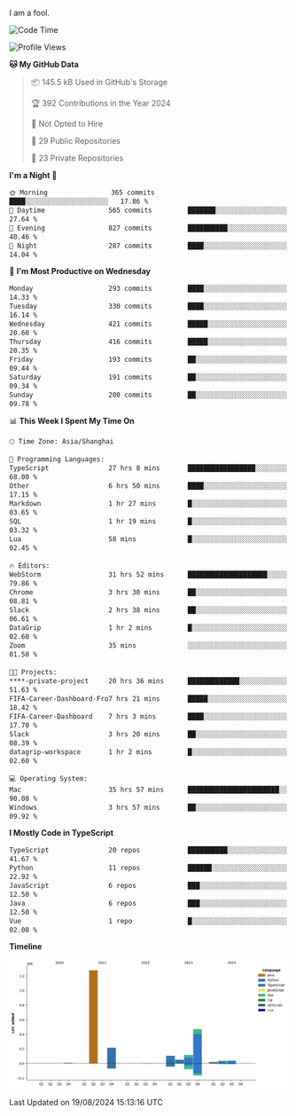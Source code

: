 I am a fool.

<!--START_SECTION:waka-->
![Code Time](http://img.shields.io/badge/Code%20Time-1%2C684%20hrs%2021%20mins-blue)

![Profile Views](http://img.shields.io/badge/Profile%20Views-8-blue)

**🐱 My GitHub Data** 

> 📦 145.5 kB Used in GitHub's Storage 
 > 
> 🏆 392 Contributions in the Year 2024
 > 
> 🚫 Not Opted to Hire
 > 
> 📜 29 Public Repositories 
 > 
> 🔑 23 Private Repositories 
 > 
**I'm a Night 🦉** 

```text
🌞 Morning                365 commits         ████░░░░░░░░░░░░░░░░░░░░░   17.86 % 
🌆 Daytime                565 commits         ███████░░░░░░░░░░░░░░░░░░   27.64 % 
🌃 Evening                827 commits         ██████████░░░░░░░░░░░░░░░   40.46 % 
🌙 Night                  287 commits         ████░░░░░░░░░░░░░░░░░░░░░   14.04 % 
```
📅 **I'm Most Productive on Wednesday** 

```text
Monday                   293 commits         ████░░░░░░░░░░░░░░░░░░░░░   14.33 % 
Tuesday                  330 commits         ████░░░░░░░░░░░░░░░░░░░░░   16.14 % 
Wednesday                421 commits         █████░░░░░░░░░░░░░░░░░░░░   20.60 % 
Thursday                 416 commits         █████░░░░░░░░░░░░░░░░░░░░   20.35 % 
Friday                   193 commits         ██░░░░░░░░░░░░░░░░░░░░░░░   09.44 % 
Saturday                 191 commits         ██░░░░░░░░░░░░░░░░░░░░░░░   09.34 % 
Sunday                   200 commits         ██░░░░░░░░░░░░░░░░░░░░░░░   09.78 % 
```


📊 **This Week I Spent My Time On** 

```text
🕑︎ Time Zone: Asia/Shanghai

💬 Programming Languages: 
TypeScript               27 hrs 8 mins       █████████████████░░░░░░░░   68.00 % 
Other                    6 hrs 50 mins       ████░░░░░░░░░░░░░░░░░░░░░   17.15 % 
Markdown                 1 hr 27 mins        █░░░░░░░░░░░░░░░░░░░░░░░░   03.65 % 
SQL                      1 hr 19 mins        █░░░░░░░░░░░░░░░░░░░░░░░░   03.32 % 
Lua                      58 mins             █░░░░░░░░░░░░░░░░░░░░░░░░   02.45 % 

🔥 Editors: 
WebStorm                 31 hrs 52 mins      ████████████████████░░░░░   79.86 % 
Chrome                   3 hrs 30 mins       ██░░░░░░░░░░░░░░░░░░░░░░░   08.81 % 
Slack                    2 hrs 38 mins       ██░░░░░░░░░░░░░░░░░░░░░░░   06.61 % 
DataGrip                 1 hr 2 mins         █░░░░░░░░░░░░░░░░░░░░░░░░   02.60 % 
Zoom                     35 mins             ░░░░░░░░░░░░░░░░░░░░░░░░░   01.50 % 

🐱‍💻 Projects: 
****-private-project     20 hrs 36 mins      █████████████░░░░░░░░░░░░   51.63 % 
FIFA-Career-Dashboard-Fro7 hrs 21 mins       █████░░░░░░░░░░░░░░░░░░░░   18.42 % 
FIFA-Career-Dashboard    7 hrs 3 mins        ████░░░░░░░░░░░░░░░░░░░░░   17.70 % 
Slack                    3 hrs 20 mins       ██░░░░░░░░░░░░░░░░░░░░░░░   08.39 % 
datagrip-workspace       1 hr 2 mins         █░░░░░░░░░░░░░░░░░░░░░░░░   02.60 % 

💻 Operating System: 
Mac                      35 hrs 57 mins      ███████████████████████░░   90.08 % 
Windows                  3 hrs 57 mins       ██░░░░░░░░░░░░░░░░░░░░░░░   09.92 % 
```

**I Mostly Code in TypeScript** 

```text
TypeScript               20 repos            ██████████░░░░░░░░░░░░░░░   41.67 % 
Python                   11 repos            ██████░░░░░░░░░░░░░░░░░░░   22.92 % 
JavaScript               6 repos             ███░░░░░░░░░░░░░░░░░░░░░░   12.50 % 
Java                     6 repos             ███░░░░░░░░░░░░░░░░░░░░░░   12.50 % 
Vue                      1 repo              █░░░░░░░░░░░░░░░░░░░░░░░░   02.08 % 
```



**Timeline**

![Lines of Code chart](https://raw.githubusercontent.com/VeejaLiu/VeejaLiu/master/assets/bar_graph.png)


 Last Updated on 19/08/2024 15:13:16 UTC
<!--END_SECTION:waka-->
